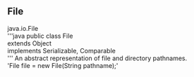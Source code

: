 ## File
java.io.File <br>
'''java
public class File <br>
extends Object <br>
implements Serializable, Comparable<File>  <br>
'''
An abstract representation of file and directory pathnames. <br>
'File file = new File(String pathname);'

